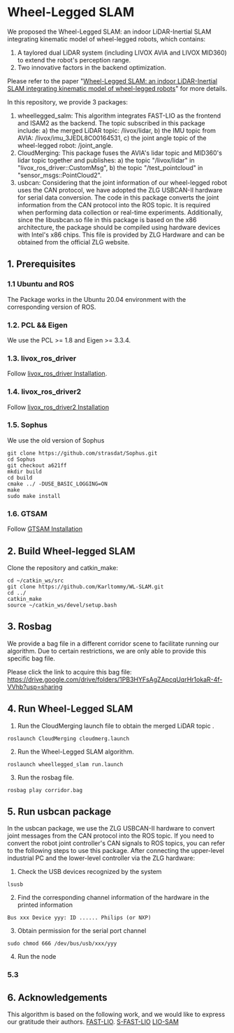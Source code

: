 # Wheel-Legged SLAM
We proposed the Wheel-Legged SLAM: an indoor LiDAR-Inertial SLAM integrating kinematic model of wheel-legged robots, which contains:

1) A taylored dual LiDAR system (including LIVOX AVIA and LIVOX MID360) to extend the robot's perception range.
2) Two innovative factors in the backend optimization.

Please refer to the paper "[Wheel-Legged SLAM: an indoor LiDAR-Inertial SLAM integrating kinematic model of wheel-legged robots](https://ieeexplore.ieee.org/document/10811879)" for more details.

In this repository, we provide 3 packages:
1) wheellegged_salm: This algorithm integrates FAST-LIO as the frontend and ISAM2 as the backend. The topic subscribed in this package include: a) the merged LiDAR topic: /livox/lidar, b) the IMU topic from AVIA: /livox/imu_3JEDL8C00164531, c) the joint angle topic of the wheel-legged robot: /joint_angle.
2) CloudMerging: This package fuses the AVIA's lidar topic and MID360's lidar topic together and publishes: a) the topic "/livox/lidar" in "livox_ros_driver::CustomMsg", b) the topic "/test_pointcloud" in "sensor_msgs::PointCloud2".
3) usbcan: Considering that the joint information of our wheel-legged robot uses the CAN protocol, we have adopted the ZLG USBCAN-II hardware for serial data conversion. The code in this package converts the joint information from the CAN protocol into the ROS topic. It is required when performing data collection or real-time experiments. Additionally, since the libusbcan.so file in this package is based on the x86 architecture, the package should be compiled using hardware devices with Intel's x86 chips. This file is provided by ZLG Hardware and can be obtained from the official ZLG website.

## 1. Prerequisites
### 1.1 **Ubuntu** and **ROS**
The Package works in the Ubuntu 20.04 environment with the corresponding version of ROS.

### 1.2. **PCL && Eigen**
We use the PCL >= 1.8 and Eigen >= 3.3.4.

### 1.3. **livox_ros_driver**
Follow [livox_ros_driver Installation](https://github.com/Livox-SDK/livox_ros_driver).

### 1.4. **livox_ros_driver2**
Follow [livox_ros_driver2 Installation](https://github.com/Livox-SDK/livox_ros_driver2)

### 1.5. **Sophus**
We use the old version of Sophus
```
git clone https://github.com/strasdat/Sophus.git
cd Sophus
git checkout a621ff
mkdir build
cd build
cmake ../ -DUSE_BASIC_LOGGING=ON
make
sudo make install
```

### 1.6. GTSAM
Follow [GTSAM Installation](https://github.com/borglab/gtsam)

## 2. Build Wheel-legged SLAM
Clone the repository and catkin_make:

```
cd ~/catkin_ws/src
git clone https://github.com/Karltommy/WL-SLAM.git
cd ../
catkin_make
source ~/catkin_ws/devel/setup.bash
```

## 3. Rosbag
We provide a bag file in a different corridor scene to facilitate running our algorithm. Due to certain restrictions, we are only able to provide this specific bag file.

Please click the link to acquire this bag file: https://drive.google.com/drive/folders/1PB3HYFsAgZApcqUqrHr1okaR-4f-VVhb?usp=sharing


## 4. Run Wheel-Legged SLAM
1) Run the CloudMerging launch file to obtain the merged LiDAR topic .
```
roslaunch CloudMerging cloudmerg.launch
```
2) Run the Wheel-Legged SLAM algorithm.
```
roslaunch wheellegged_slam run.launch
```
3) Run the rosbag file.
```
rosbag play corridor.bag
```

## 5. Run usbcan package
In the usbcan package, we use the ZLG USBCAN-II hardware to convert joint messages from the CAN protocol into the ROS topic. If you need to convert the robot joint controller's CAN signals to ROS topics, you can refer to the following steps to use this package. After connecting the upper-level industrial PC and the lower-level controller via the ZLG hardware:
1) Check the USB devices recognized by the system
```
lsusb
```
2) Find the corresponding channel information of the hardware in the printed information
```
Bus xxx Device yyy: ID ...... Philips (or NXP)
```
3) Obtain permission for the serial port channel
```
sudo chmod 666 /dev/bus/usb/xxx/yyy
```
4) Run the node

### 5.3 

## 6. Acknowledgements
This algorithm is based on the following work, and we would like to express our gratitude their authors.
[FAST-LIO](https://github.com/hku-mars/FAST_LIO).
[S-FAST-LIO](https://github.com/zlwang7/S-FAST_LIO)
[LIO-SAM](https://github.com/TixiaoShan/LIO-SAM)
